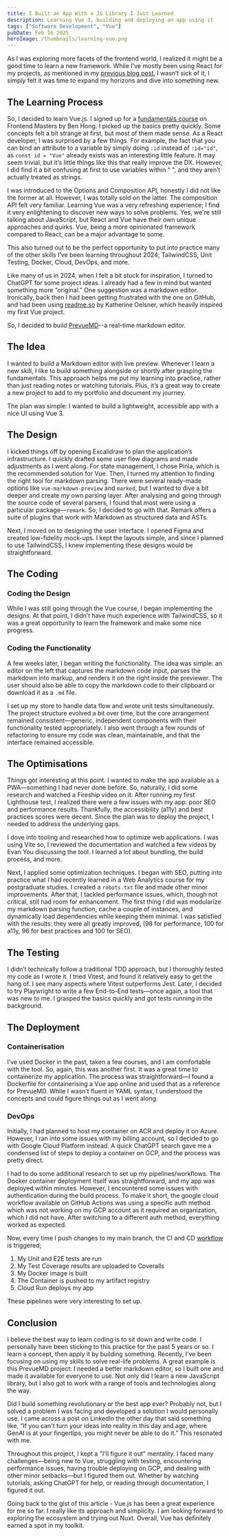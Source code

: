```yaml
---
title: I Built an App With a JS Library I Just Learned
description: Learning Vue 3, building and deploying an app using it
tags: ["Software Development", "Vue"]
pubDate: Feb 16 2025
heroImage: /thumbnails/learning-vue.png
---
```


As I was exploring more facets of the frontend world, I realized it might be a good time to learn a new framework. While I’ve mostly been using React for my projects, as mentioned in my [previous blog post](/blog/react-good-and-bad), I wasn’t sick of it, I simply felt it was time to expand my horizons and dive into something new.

## The Learning Process

So, I decided to learn Vue.js. I signed up for a [fundamentals course](https://frontendmasters.com/courses/vue-fundamentals/) on Frontend Masters by Ben Hong. I picked up the basics pretty quickly. Some concepts felt a bit strange at first, but most of them made sense. As a React developer, I was surprised by a few things. For example, the fact that you can bind an attribute to a variable by simply doing `:id` instead of `:id="id"`, as `const id = "Vue"` already exists was an interesting little feature. It may seem trivial, but it’s little things like this that really improve the DX. However, I did find it a bit confusing at first to use variables within " ", and they aren’t actually treated as strings.

I was introduced to the Options and Composition API, honestly I did not like the former at all. However, I was totally sold on the latter. The composition API felt very familiar. Learning Vue was a very refreshing experience; I find it very enlightening to discover new ways to solve problems. Yes, we're still talking about JavaScript, but React and Vue have their own unique approaches and quirks. Vue, being a more opinionated framework compared to React, can be a major advantage to some.

This also turned out to be the perfect opportunity to put into practice many of the other skills I’ve been learning throughout 2024; TailwindCSS, Unit Testing, Docker, Cloud, DevOps, and more.

Like many of us in 2024, when I felt a bit stuck for inspiration, I turned to ChatGPT for some project ideas. I already had a few in mind but wanted something more “original.” One suggestion was a markdown editor. Ironically, back then I had been getting frustrated with the one on GitHub, and had been using [readme.so](https://readme.so/) by Katherine Oelsner, which heavily inspired my first Vue project.

So, I decided to build [PrevueMD](https://prevuemd-67440579388.us-central1.run.app/)--a real-time markdown editor.


## The Idea

I wanted to build a Markdown editor with live preview. Whenever I learn a new skill, I like to build something alongside or shortly after grasping the fundamentals. This approach helps me put my learning into practice, rather than just reading notes or watching tutorials. Plus, it’s a great way to create a new project to add to my portfolio and document my journey.

The plan was simple: I wanted to build a lightweight, accessible app with a nice UI using Vue 3.

## The Design

I kicked things off by opening Excalidraw to plan the application’s infrastructure. I quickly drafted some user flow diagrams and made adjustments as I went along. For state management, I chose Pinia, which is the recommended solution for Vue. Then, I turned my attention to finding the right tool for markdown parsing. There were several ready-made options like `vue-markdown-preview` and `marked`, but I wanted to dive a bit deeper and create my own parsing layer. After analysing and going through the source code of several parsers, I found that most were using a particular package—`remark`. So, I decided to go with that. Remark offers a suite of plugins that work with Markdown as structured data and ASTs.

Next, I moved on to designing the user interface. I opened Figma and created low-fidelity mock-ups. I kept the layouts simple, and since I planned to use TailwindCSS, I knew implementing these designs would be straightforward.

## The Coding

### Coding the Design

While I was still going through the Vue course, I began implementing the designs. At that point, I didn’t have much experience with TailwindCSS, so it was a great opportunity to learn the framework and make some nice progress.

### Coding the Functionality

A few weeks later, I began writing the functionality. The idea was simple: an editor on the left that captures the markdown code input, parses the markdown into markup, and renders it on the right inside the previewer. The user should also be able to copy the markdown code to their clipboard or download it as a `.md` file.

I set up my store to handle data flow and wrote unit tests simultaneously. The project structure evolved a bit over time, but the core arrangement remained consistent—generic, independent components with their functionality tested appropriately. I also went through a few rounds of refactoring to ensure my code was clean, maintainable, and that the interface remained accessible.

## The Optimisations

Things got interesting at this point. I wanted to make the app available as a PWA—something I had never done before. So, naturally, I did some research and watched a Fireship video on it. After running my first Lighthouse test, I realized there were a few issues with my app: poor SEO and performance results. Thankfully, the accessibility (a11y) and best practices scores were decent. Since the plan was to deploy the project, I needed to address the underlying gaps.

I dove into tooling and researched how to optimize web applications. I was using Vite so, I reviewed the documentation and watched a few videos by Evan You discussing the tool. I learned a lot about bundling, the build process, and more.

Next, I applied some optimization techniques. I began with SEO, putting into practice what I had recently learned in a Web Analytics course for my postgraduate studies. I created a `robots.txt` file and made other minor improvements. After that, I tackled performance issues, which, though not critical, still had room for enhancement. The first thing I did was modularize my markdown parsing function, cache a couple of instances, and dynamically load dependencies while keeping them minimal. I was satisfied with the results: they were all greatly improved, (98 for performance, 100 for a11y, 96 for best practices and 100 for SEO).

## The Testing

I didn’t technically follow a traditional TDD approach, but I thoroughly tested my code as I wrote it. I tried Vitest, and found it relatively easy to get the hang of. I see many aspects where Vitest outperforms Jest. Later, I decided to try Playwright to write a few End-to-End tests—once again, a tool that was new to me. I grasped the basics quickly and got tests running in the background.

## The Deployment

### Containerisation

I’ve used Docker in the past, taken a few courses, and I am comfortable with the tool. So, again, this was another first. It was a great time to containerize my application. The process was straightforward—I found a Dockerfile for containerising a Vue app online and used that as a reference for PrevueMD. While I wasn’t fluent in YAML syntax, I understood the concepts and could figure things out as I went along.

### DevOps

Initially, I had planned to host my container on ACR and deploy it on Azure. However, I ran into some issues with my billing account, so I decided to go with Google Cloud Platform instead. A quick ChatGPT search gave me a condensed list of steps to deploy a container on GCP, and the process was pretty direct.

I had to do some additional research to set up my pipelines/workflows. The Docker container deployment itself was straightforward, and my app was deployed within minutes. However, I encountered some issues with authentication during the build process. To make it short, the google cloud workflow available on GitHub Actions was using a specific auth method which was not working on my GCP account as it required an organization, which I did not have. After switching to a different auth method, everything worked as expected.

Now, every time I push changes to my main branch, the CI and CD [workflow](https://github.com/wazeerc/PrevueMD/blob/main/.github/workflows/ci-cd.yml) is triggered;
1. My Unit and E2E tests are run
2. My Test Coverage results are uploaded to Coveralls
3. My Docker image is built
4. The Container is pushed to my artifact registry
5. Cloud Run deploys my app

These pipelines were very interesting to set up.

## Conclusion

I believe the best way to learn coding is to sit down and write code. I personally have been sticking to this practice for the past 5 years or so. I learn a concept, then apply it by building something. Recently, I’ve been focusing on using my skills to solve real-life problems. A great example is this PrevueMD project: I needed a better markdown editor, so I built one and made it available for everyone to use. Not only did I learn a new JavaScript library, but I also got to work with a range of tools and technologies along the way.

Did I build something revolutionary or the best app ever? Probably not, but I solved a problem I was facing and developed a solution I would personally use.  I came across a post on LinkedIn the other day that said something like, “If you can't turn your ideas into reality in this day and age, where GenAI is at your fingertips, you might never be able to do it.” This resonated with me.

Throughout this project, I kept a "I'll figure it out" mentality. I faced many challenges—being new to Vue, struggling with testing, encountering performance issues, having trouble deploying on GCP, and dealing with other minor setbacks—but I figured them out. Whether by watching tutorials, asking ChatGPT for help, or reading through documentation, I figured it out.

Going back to the gist of this article - Vue.js has been a great experience for me so far. I really like its approach and simplicity. I am looking forward to exploring the ecosystem and trying out Nuxt. Overall, Vue has definitely earned a spot in my toolkit.